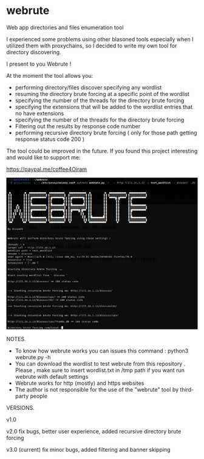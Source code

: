 # webrute
Web app directories and files enumeration tool

I experienced some problems using other blasoned tools especially when I utilized them with proxychains, so I decided to write my own tool for directory discovering. 

I present to you Webrute ! 

At the moment the tool allows you:

<ul>
  <li> performing directory/files discover specifying any wordlist   </li>
  <li> resuming the directory brute forcing at a specific point of the wordlist  </li>
  <li> specifying the number of the threads for the directory brute forcing </li>
  <li> specifying the extensions that will be added to the wordlist entries that no have extensions  </li>
  <li> specifying the number of the threads for the directory brute forcing </li>
  <li> Filtering out the results by response code number </li>
  <li> performing recursive directory brute forcing ( only for those path getting response status code 200 ) </li>
</ul>


The tool could be improved in the future. If you found this project interesting and would like to support me:

https://paypal.me/coffee4Oiram 

![alt text](https://github.com/Oiram98/webrute/blob/main/test_webrute.png?raw=true)


NOTES.

<ul>
  <li>To know how webrute works you can issues this command : python3 webrute.py -h</li>
  <li>You can download the wordlist to test webrute from this repository . Please ,
  make sure to insert wordlist.txt in /tmp path if you want run webrute with default settings</li>
  <li>Webrute works for http (mostly) and https websites</li>
  <li>The author is not responsible for the use of the "webrute" tool by third-party people</li>
</ul>

VERSIONS.

v1.0  

v2.0  fix bugs, better user experience, added recursive directory brute forcing

v3.0 (current) fix minor bugs, added filtering and banner skipping






